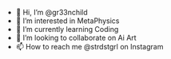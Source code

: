 - 👋 Hi, I’m @gr33nchild
- 👀 I’m interested in MetaPhysics
- 🌱 I’m currently learning Coding
- 💞️ I’m looking to collaborate on Ai Art
- 📫 How to reach me @strdstgrl on Instagram

<!---
gr33nchild/gr33nchild is a ✨ special ✨ repository because its `README.md` (this file) appears on your GitHub profile.
You can click the Preview link to take a look at your changes.
--->
